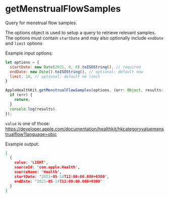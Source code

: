 # getMenstrualFlowSamples

Query for menstrual flow samples.


The options object is used to setup a query to retrieve relevant samples.
The options must contain `startDate` and may also optionally include `endDate`
and `limit` options

Example input options:

```javascript
let options = {
  startDate: new Date(2021, 0, 0).toISOString(), // required
  endDate: new Date().toISOString(), // optional; default now
  limit: 10, // optional; default no limit
}
```

```javascript
AppleHealthKit.getMenstrualFlowSamples(options, (err: Object, results: Array<HealthValue>) => {
  if (err) {
    return;
  }
  console.log(results).
});
```

`value` is one of those: https://developer.apple.com/documentation/healthkit/hkcategoryvaluemenstrualflow?language=objc

Example output:

```json
[ 
  { 
    value: 'LIGHT',
    sourceId: 'com.apple.Health',
    sourceName: 'Health',
    startDate: '2021-05-14T12:00:00.000+0300',
    endDate: '2021-05-14T12:00:00.000+0300'
  } 
]
```
